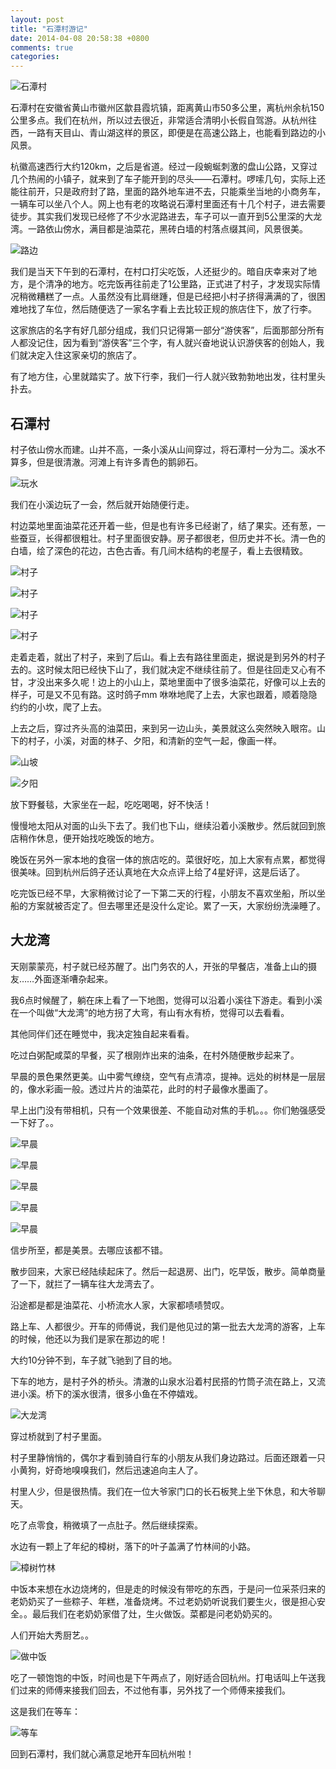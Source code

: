 ```yaml
---
layout: post
title: "石潭村游记"
date: 2014-04-08 20:58:38 +0800
comments: true
categories: 
---
```


![石潭村](http://pnqcc.qiniudn.com/shitancun2674856703781518773.jpg)

石潭村在安徽省黄山市徽州区歙县霞坑镇，距离黄山市50多公里，离杭州余杭150公里多点。我们在杭州，所以过去很近，非常适合清明小长假自驾游。从杭州往西，一路有天目山、青山湖这样的景区，即便是在高速公路上，也能看到路边的小风景。

杭徽高速西行大约120km，之后是省道。经过一段蜿蜒刺激的盘山公路，又穿过几个热闹的小镇子，就来到了车子能开到的尽头——石潭村。啰嗦几句，实际上还能往前开，只是政府封了路，里面的路外地车进不去，只能乘坐当地的小商务车，一辆车可以坐八个人。网上也有老的攻略说石潭村里面还有十几个村子，进去需要徒步。其实我们发现已经修了不少水泥路进去，车子可以一直开到5公里深的大龙湾。一路依山傍水，满目都是油菜花，黑砖白墙的村落点缀其间，风景很美。

![路边](http://pnqcc.qiniudn.com/shitancun2162572246168650691.jpg)

我们是当天下午到的石潭村，在村口打尖吃饭，人还挺少的。暗自庆幸来对了地方，是个清净的地方。吃完饭再往前走了1公里路，正式进了村子，才发现实际情况稍微糟糕了一点。人虽然没有比肩继踵，但是已经把小村子挤得满满的了，很困难地找了车位，然后随便选了一家名字看上去比较正规的旅店住下，放了行李。

这家旅店的名字有好几部分组成，我们只记得第一部分“游侠客”，后面那部分所有人都没记住，因为看到“游侠客”三个字，有人就兴奋地说认识游侠客的创始人，我们就决定入住这家亲切的旅店了。

有了地方住，心里就踏实了。放下行李，我们一行人就兴致勃勃地出发，往村里头扑去。

## 石潭村

村子依山傍水而建。山并不高，一条小溪从山间穿过，将石潭村一分为二。溪水不算多，但是很清澈。河滩上有许多青色的鹅卵石。

![玩水](http://pnqcc.qiniudn.com/shitancun6599324865005478015.jpg)

我们在小溪边玩了一会，然后就开始随便行走。

村边菜地里面油菜花还开着一些，但是也有许多已经谢了，结了果实。还有葱，一些蚕豆，长得都很粗壮。村子里面很安静。房子都很老，但历史并不长。清一色的白墙，绘了深色的花边，古色古香。有几间木结构的老屋子，看上去很精致。

![村子](http://pnqcc.qiniudn.com/shitancun1505328175549109622.jpg)

![村子](http://pnqcc.qiniudn.com/shitancun2670916054107569546.jpg)

![村子](http://pnqcc.qiniudn.com/shitancun4926093567513430064.jpg)

![村子](http://pnqcc.qiniudn.com/shitancun4884998220913673644.jpg)

走着走着，就出了村子，来到了后山。看上去有路往里面走，据说是到另外的村子去的。这时候太阳已经快下山了，我们就决定不继续往前了。但是往回走又心有不甘，才没出来多久呢！边上的小山上，菜地里面中了很多油菜花，好像可以上去的样子，可是又不见有路。这时鸽子mm 咻咻地爬了上去，大家也跟着，顺着隐隐约约的小坎，爬了上去。

上去之后，穿过齐头高的油菜田，来到另一边山头，美景就这么突然映入眼帘。山下的村子，小溪，对面的林子、夕阳，和清新的空气一起，像画一样。

![山坡](http://pnqcc.qiniudn.com/shitancun3027263374623346861.jpg)

![夕阳](http://pnqcc.qiniudn.com/shitancun6608181431166740222.jpg)

放下野餐毯，大家坐在一起，吃吃喝喝，好不快活！

慢慢地太阳从对面的山头下去了。我们也下山，继续沿着小溪散步。然后就回到旅店稍作休息，便开始找吃晚饭的地方。

晚饭在另外一家本地的食宿一体的旅店吃的。菜很好吃，加上大家有点累，都觉得很美味。回到杭州后鸽子还认真地在大众点评上给了4星好评，这是后话了。

吃完饭已经不早，大家稍微讨论了一下第二天的行程，小朋友不喜欢坐船，所以坐船的方案就被否定了。但去哪里还是没什么定论。累了一天，大家纷纷洗澡睡了。

## 大龙湾

天刚蒙蒙亮，村子就已经苏醒了。出门务农的人，开张的早餐店，准备上山的摄友……外面逐渐嘈杂起来。

我6点时候醒了，躺在床上看了一下地图，觉得可以沿着小溪往下游走。看到小溪在一个叫做“大龙湾”的地方拐了大弯，有山有水有桥，觉得可以去看看。

其他同伴们还在睡觉中，我决定独自起来看看。

吃过白粥配咸菜的早餐，买了根刚炸出来的油条，在村外随便散步起来了。

早晨的景色果然更美。山中雾气缭绕，空气有点清凉，提神。远处的树林是一层层的，像水彩画一般。透过片片的油菜花，此时的村子最像水墨画了。

早上出门没有带相机，只有一个效果很差、不能自动对焦的手机。。。你们勉强感受一下好了。。

![早晨](http://pnqcc.qiniudn.com/shitancun6608410129585315688.jpg)

![早晨](http://pnqcc.qiniudn.com/shitancun6608212217492318021.jpg)

![早晨](http://pnqcc.qiniudn.com/shitancun2849652664319389629.jpg)

![早晨](http://pnqcc.qiniudn.com/shitancun4874302171798598062.jpg)

![早晨](http://pnqcc.qiniudn.com/shitancun147211412920378673.jpg)

信步所至，都是美景。去哪应该都不错。

散步回来，大家已经陆续起床了。然后一起退房、出门，吃早饭，散步。简单商量了一下，就拦了一辆车往大龙湾去了。

沿途都是都是油菜花、小桥流水人家，大家都啧啧赞叹。

路上车、人都很少。开车的师傅说，我们是他见过的第一批去大龙湾的游客，上车的时候，他还以为我们是家在那边的呢！

大约10分钟不到，车子就飞驰到了目的地。

下车的地方，是村子外的桥头。清澈的山泉水沿着村民搭的竹筒子流在路上，又流进小溪。桥下的溪水很清，很多小鱼在不停嬉戏。

![大龙湾](http://pnqcc.qiniudn.com/shitancun3020789450159004124.jpg)

穿过桥就到了村子里面。

村子里静悄悄的，偶尔才看到骑自行车的小朋友从我们身边路过。后面还跟着一只小黄狗，好奇地嗅嗅我们，然后迅速追向主人了。

村里人少，但是很热情。我们在一位大爷家门口的长石板凳上坐下休息，和大爷聊天。

吃了点零食，稍微填了一点肚子。然后继续探索。

水边有一颗上了年纪的樟树，落下的叶子盖满了竹林间的小路。

![樟树竹林](http://pnqcc.qiniudn.com/shitancun2986449503000247180.jpg)

中饭本来想在水边烧烤的，但是走的时候没有带吃的东西，于是问一位采茶归来的老奶奶买了一些粽子、年糕，准备烧烤。不过老奶奶听说我们要生火，很是担心安全。。最后我们在老奶奶家借了灶，生火做饭。菜都是问老奶奶买的。

人们开始大秀厨艺。。

![做中饭](http://pnqcc.qiniudn.com/shitancun1145040205359656732.jpg)

吃了一顿饱饱的中饭，时间也是下午两点了，刚好适合回杭州。打电话叫上午送我们过来的师傅来接我们回去，不过他有事，另外找了一个师傅来接我们。

这是我们在等车：

![等车](http://pnqcc.qiniudn.com/shitancun3024448624856241351.jpg)

回到石潭村，我们就心满意足地开车回杭州啦！
